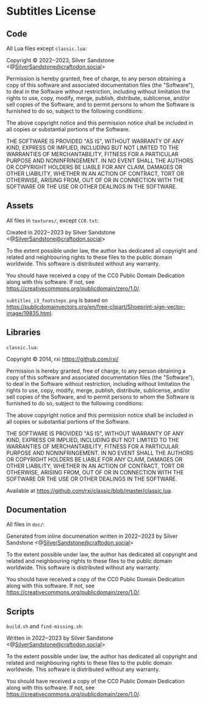 Subtitles License
=================

Code
----

All Lua files except `classic.lua`:

Copyright © 2022‒2023, Silver Sandstone <@SilverSandstone@craftodon.social>

Permission is hereby granted, free of charge, to any person obtaining a
copy of this software and associated documentation files (the "Software"),
to deal in the Software without restriction, including without limitation
the rights to use, copy, modify, merge, publish, distribute, sublicense,
and/or sell copies of the Software, and to permit persons to whom the
Software is furnished to do so, subject to the following conditions:

The above copyright notice and this permission notice shall be included
in all copies or substantial portions of the Software.

THE SOFTWARE IS PROVIDED "AS IS", WITHOUT WARRANTY OF ANY KIND, EXPRESS OR
IMPLIED, INCLUDING BUT NOT LIMITED TO THE WARRANTIES OF MERCHANTABILITY,
FITNESS FOR A PARTICULAR PURPOSE AND NONINFRINGEMENT. IN NO EVENT SHALL
THE AUTHORS OR COPYRIGHT HOLDERS BE LIABLE FOR ANY CLAIM, DAMAGES OR OTHER
LIABILITY, WHETHER IN AN ACTION OF CONTRACT, TORT OR OTHERWISE, ARISING
FROM, OUT OF OR IN CONNECTION WITH THE SOFTWARE OR THE USE OR OTHER
DEALINGS IN THE SOFTWARE.


Assets
------

All files in `textures/`, except `CC0.txt`:

Created in 2022‒2023 by Silver Sandstone <@SilverSandstone@craftodon.social>

To the extent possible under law, the author has dedicated all copyright
and related and neighbouring rights to these files to the public
domain worldwide. This software is distributed without any warranty.

You should have received a copy of the CC0 Public Domain Dedication
along with this software. If not, see
<https://creativecommons.org/publicdomain/zero/1.0/>.

`subtitles_i3_footsteps.png` is based on <https://publicdomainvectors.org/en/free-clipart/Shoeprint-sign-vector-image/19835.html>.


Libraries
---------

`classic.lua`:

Copyright © 2014, rxi <https://github.com/rxi/>

Permission is hereby granted, free of charge, to any person obtaining a
copy of this software and associated documentation files (the "Software"),
to deal in the Software without restriction, including without limitation
the rights to use, copy, modify, merge, publish, distribute, sublicense,
and/or sell copies of the Software, and to permit persons to whom the
Software is furnished to do so, subject to the following conditions:

The above copyright notice and this permission notice shall be included
in all copies or substantial portions of the Software.

THE SOFTWARE IS PROVIDED "AS IS", WITHOUT WARRANTY OF ANY KIND, EXPRESS OR
IMPLIED, INCLUDING BUT NOT LIMITED TO THE WARRANTIES OF MERCHANTABILITY,
FITNESS FOR A PARTICULAR PURPOSE AND NONINFRINGEMENT. IN NO EVENT SHALL
THE AUTHORS OR COPYRIGHT HOLDERS BE LIABLE FOR ANY CLAIM, DAMAGES OR OTHER
LIABILITY, WHETHER IN AN ACTION OF CONTRACT, TORT OR OTHERWISE, ARISING
FROM, OUT OF OR IN CONNECTION WITH THE SOFTWARE OR THE USE OR OTHER
DEALINGS IN THE SOFTWARE.

Available at <https://github.com/rxi/classic/blob/master/classic.lua>.


Documentation
-------------

All files in `doc/`:

Generated from inline documenation written in 2022‒2023 by Silver Sandstone <@SilverSandstone@craftodon.social>

To the extent possible under law, the author has dedicated all copyright
and related and neighbouring rights to these files to the public
domain worldwide. This software is distributed without any warranty.

You should have received a copy of the CC0 Public Domain Dedication
along with this software. If not, see
<https://creativecommons.org/publicdomain/zero/1.0/>.


Scripts
-------

`build.sh` and `find-missing.sh`:

Written in 2022‒2023 by Silver Sandstone <@SilverSandstone@craftodon.social>

To the extent possible under law, the author has dedicated all copyright
and related and neighbouring rights to these files to the public
domain worldwide. This software is distributed without any warranty.

You should have received a copy of the CC0 Public Domain Dedication
along with this software. If not, see
<https://creativecommons.org/publicdomain/zero/1.0/>.
